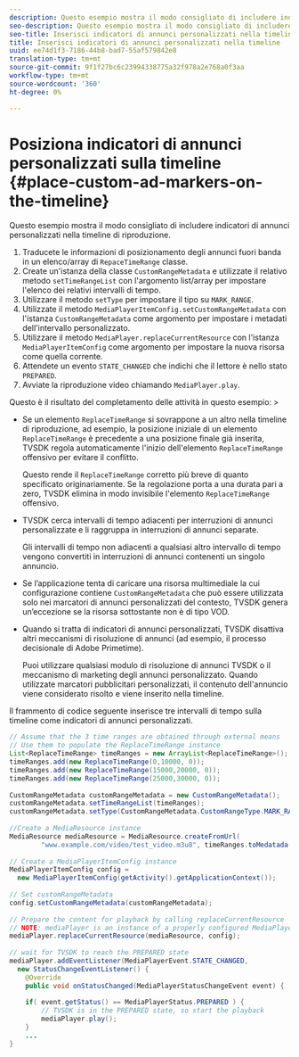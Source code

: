 ```yaml
---
description: Questo esempio mostra il modo consigliato di includere indicatori di annunci personalizzati nella timeline di riproduzione.
seo-description: Questo esempio mostra il modo consigliato di includere indicatori di annunci personalizzati nella timeline di riproduzione.
seo-title: Inserisci indicatori di annunci personalizzati nella timeline
title: Inserisci indicatori di annunci personalizzati nella timeline
uuid: ee74d1f3-7186-44b8-bad7-55af579842e8
translation-type: tm+mt
source-git-commit: 9f1f27bc6c23994338775a32f978a2e768a0f3aa
workflow-type: tm+mt
source-wordcount: '360'
ht-degree: 0%

---
```



# Posiziona indicatori di annunci personalizzati sulla timeline {#place-custom-ad-markers-on-the-timeline}

Questo esempio mostra il modo consigliato di includere indicatori di annunci personalizzati nella timeline di riproduzione.

1. Traducete le informazioni di posizionamento degli annunci fuori banda in un elenco/array di `RepaceTimeRange` classe.
1. Create un&#39;istanza della classe `CustomRangeMetadata` e utilizzate il relativo metodo `setTimeRangeList` con l&#39;argomento list/array per impostare l&#39;elenco dei relativi intervalli di tempo.
1. Utilizzare il metodo `setType` per impostare il tipo su `MARK_RANGE`.
1. Utilizzate il metodo `MediaPlayerItemConfig.setCustomRangeMetadata` con l&#39;istanza `CustomRangeMetadata` come argomento per impostare i metadati dell&#39;intervallo personalizzato.
1. Utilizzare il metodo `MediaPlayer.replaceCurrentResource` con l&#39;istanza `MediaPlayerItemConfig` come argomento per impostare la nuova risorsa come quella corrente.
1. Attendete un evento `STATE_CHANGED` che indichi che il lettore è nello stato `PREPARED`.
1. Avviate la riproduzione video chiamando `MediaPlayer.play`.

Questo è il risultato del completamento delle attività in questo esempio: >
* Se un elemento `ReplaceTimeRange` si sovrappone a un altro nella timeline di riproduzione, ad esempio, la posizione iniziale di un elemento `ReplaceTimeRange` è precedente a una posizione finale già inserita, TVSDK regola automaticamente l&#39;inizio dell&#39;elemento `ReplaceTimeRange` offensivo per evitare il conflitto.

   Questo rende il `ReplaceTimeRange` corretto più breve di quanto specificato originariamente. Se la regolazione porta a una durata pari a zero, TVSDK elimina in modo invisibile l&#39;elemento `ReplaceTimeRange` offensivo.

* TVSDK cerca intervalli di tempo adiacenti per interruzioni di annunci personalizzate e li raggruppa in interruzioni di annunci separate.

   Gli intervalli di tempo non adiacenti a qualsiasi altro intervallo di tempo vengono convertiti in interruzioni di annunci contenenti un singolo annuncio.
* Se l’applicazione tenta di caricare una risorsa multimediale la cui configurazione contiene `CustomRangeMetadata` che può essere utilizzata solo nei marcatori di annunci personalizzati del contesto, TVSDK genera un’eccezione se la risorsa sottostante non è di tipo VOD.
* Quando si tratta di indicatori di annunci personalizzati, TVSDK disattiva altri meccanismi di risoluzione di annunci (ad esempio,  il processo decisionale di Adobe Primetime).

   Puoi utilizzare qualsiasi modulo di risoluzione di annunci TVSDK o il meccanismo di marketing degli annunci personalizzato. Quando utilizzate marcatori pubblicitari personalizzati, il contenuto dell&#39;annuncio viene considerato risolto e viene inserito nella timeline.

Il frammento di codice seguente inserisce tre intervalli di tempo sulla timeline come indicatori di annunci personalizzati.

```java
// Assume that the 3 time ranges are obtained through external means 
// Use them to populate the ReplaceTimeRange instance 
List<ReplaceTimeRange> timeRanges = new ArrayList<ReplaceTimeRange>(); 
timeRanges.add(new ReplaceTimeRange(0,10000, 0)); 
timeRanges.add(new ReplaceTimeRange(15000,20000, 0)); 
timeRanges.add(new ReplaceTimeRange(25000,30000, 0)); 
 
CustomRangeMetadata customRangeMetadata = new CustomRangeMetadata(); 
customRangeMetadata.setTimeRangeList(timeRanges); 
customRangeMetadata.setType(CustomRangeMetadata.CustomRangeType.MARK_RANGE); 
 
//Create a MediaResource instance 
MediaResource mediaResource = MediaResource.createFromUrl( 
        "www.example.com/video/test_video.m3u8", timeRanges.toMedatada(null)); 
 
// Create a MediaPlayerItemConfig instance 
MediaPlayerItemConfig config =  
  new MediaPlayerItemConfig(getActivity().getApplicationContext()); 
 
// Set customRangeMetadata 
config.setCustomRangeMetadata(customRangeMetadata); 
 
// Prepare the content for playback by calling replaceCurrentResource 
// NOTE: mediaPlayer is an instance of a properly configured MediaPlayer  
mediaPlayer.replaceCurrentResource(mediaResource, config); 
 
// wait for TVSDK to reach the PREPARED state 
mediaPlayer.addEventListener(MediaPlayerEvent.STATE_CHANGED,  
  new StatusChangeEventListener() { 
    @Override 
    public void onStatusChanged(MediaPlayerStatusChangeEvent event) { 
 
    if( event.getStatus() == MediaPlayerStatus.PREPARED ) { 
        // TVSDK is in the PREPARED state, so start the playback  
        mediaPlayer.play(); 
    } 
    ... 
}
```
